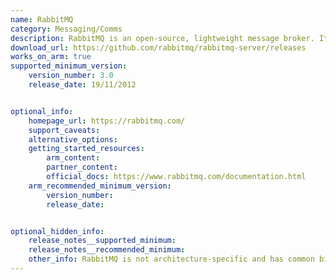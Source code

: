 ```yaml
---
name: RabbitMQ
category: Messaging/Comms
description: RabbitMQ is an open-source, lightweight message broker. It acts as a central hub for applications to communicate asynchronously by sending and receiving messages.
download_url: https://github.com/rabbitmq/rabbitmq-server/releases
works_on_arm: true
supported_minimum_version:
    version_number: 3.0
    release_date: 19/11/2012


optional_info:
    homepage_url: https://rabbitmq.com/
    support_caveats:
    alternative_options:
    getting_started_resources:
        arm_content:
        partner_content:
        official_docs: https://www.rabbitmq.com/documentation.html
    arm_recommended_minimum_version:
        version_number:
        release_date:


optional_hidden_info:
    release_notes__supported_minimum:
    release_notes__recommended_minimum:
    other_info:	RabbitMQ is not architecture-specific and has common binaries released. Hence the minimum version is the first released version(3.0).
---
```

